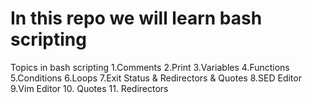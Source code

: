 # In this repo we will learn bash scripting
Topics in bash scripting
1.Comments
2.Print
3.Variables
4.Functions
5.Conditions
6.Loops
7.Exit Status & Redirectors & Quotes
8.SED Editor
9.Vim Editor
10. Quotes
11. Redirectors
